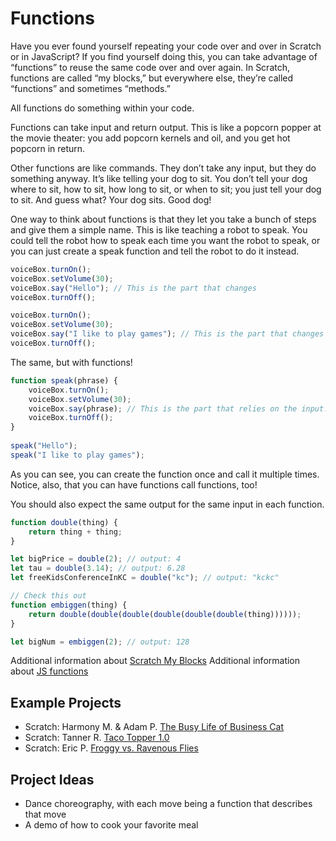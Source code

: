 # Functions

Have you ever found yourself repeating your code over and over in Scratch or in JavaScript? If you find yourself doing this, you can take advantage of “functions” to reuse the same code over and over again. In Scratch, functions are called “my blocks,” but everywhere else, they’re called “functions” and sometimes “methods.”

All functions do something within your code.

Functions can take input and return output. This is like a popcorn popper at the movie theater: you add popcorn kernels and oil, and you get hot popcorn in return.

Other functions are like commands. They don’t take any input, but they do something anyway. It’s like telling your dog to sit. You don’t tell your dog where to sit, how to sit, how long to sit, or when to sit; you just tell your dog to sit. And guess what? Your dog sits. Good dog!

One way to think about functions is that they let you take a bunch of steps and give them a simple name. This is like teaching a robot to speak. You could tell the robot how to speak each time you want the robot to speak, or you can just create a speak function and tell the robot to do it instead.

```javascript
voiceBox.turnOn();
voiceBox.setVolume(30);
voiceBox.say("Hello"); // This is the part that changes
voiceBox.turnOff();
```

```javascript
voiceBox.turnOn();
voiceBox.setVolume(30);
voiceBox.say("I like to play games"); // This is the part that changes
voiceBox.turnOff();
```

The same, but with functions!

```javascript
function speak(phrase) {
    voiceBox.turnOn();
    voiceBox.setVolume(30);
    voiceBox.say(phrase); // This is the part that relies on the input!
    voiceBox.turnOff();
}
 
speak("Hello");
speak("I like to play games");
```

As you can see, you can create the function once and call it multiple times. Notice, also, that you can have functions call functions, too!

You should also expect the same output for the same input in each function.

```javascript
function double(thing) {
    return thing + thing;
}

let bigPrice = double(2); // output: 4
let tau = double(3.14); // output: 6.28
let freeKidsConferenceInKC = double("kc"); // output: "kckc"

// Check this out
function embiggen(thing) {
    return double(double(double(double(double(double(thing))))));
}

let bigNum = embiggen(2); // output: 128
```

Additional information about [Scratch My Blocks](https://en.scratch-wiki.info/wiki/My_Blocks)
Additional information about [JS functions](https://developer.mozilla.org/en-US/docs/Web/JavaScript/Guide/Functions)

## Example Projects

* Scratch: Harmony M. & Adam P. [The Busy Life of Business Cat](https://scratch.mit.edu/projects/228342460/)
* Scratch: Tanner R. [Taco Topper 1.0](https://scratch.mit.edu/projects/133896573/)
* Scratch: Eric P. [Froggy vs. Ravenous Flies](https://scratch.mit.edu/projects/24548080/)

## Project Ideas

* Dance choreography, with each move being a function that describes that move
* A demo of how to cook your favorite meal

